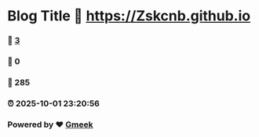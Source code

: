 # Blog Title :link: https://Zskcnb.github.io 
### :page_facing_up: [3](https://Zskcnb.github.io/tag.html) 
### :speech_balloon: 0 
### :hibiscus: 285 
### :alarm_clock: 2025-10-01 23:20:56 
### Powered by :heart: [Gmeek](https://github.com/Meekdai/Gmeek)
